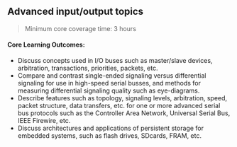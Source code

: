 ## Advanced input/output topics

> Minimum core coverage time: 3 hours

#### Core Learning Outcomes:

- Discuss concepts used in I/O buses such as master/slave devices, arbitration, transactions, priorities, packets, etc.
- Compare and contrast single-ended signaling versus differential signaling for use in high-speed serial busses, and methods for measuring differential signaling quality such as eye-diagrams.
- Describe features such as topology, signaling levels, arbitration, speed, packet structure, data transfers, etc. for one or more advanced serial bus protocols such as the Controller Area Network, Universal Serial Bus, IEEE Firewire, etc.
- Discuss architectures and applications of persistent storage for embedded systems, such as flash drives, SDcards, FRAM, etc. 
